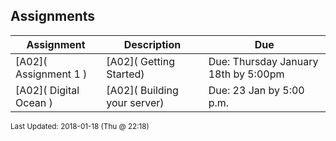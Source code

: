 ## Assignments
| Assignment | Description | Due|
 | ------------|------------|------------|
 | [A02]( Assignment 1 ) | [A02]( Getting Started) | Due: Thursday January 18th by 5:00pm |
 | [A02]( Digital Ocean ) | [A02]( Building your server) | Due: 23 Jan by 5:00 p.m. |

<sup>Last Updated: 2018-01-18 (Thu @ 22:18)</sup>
